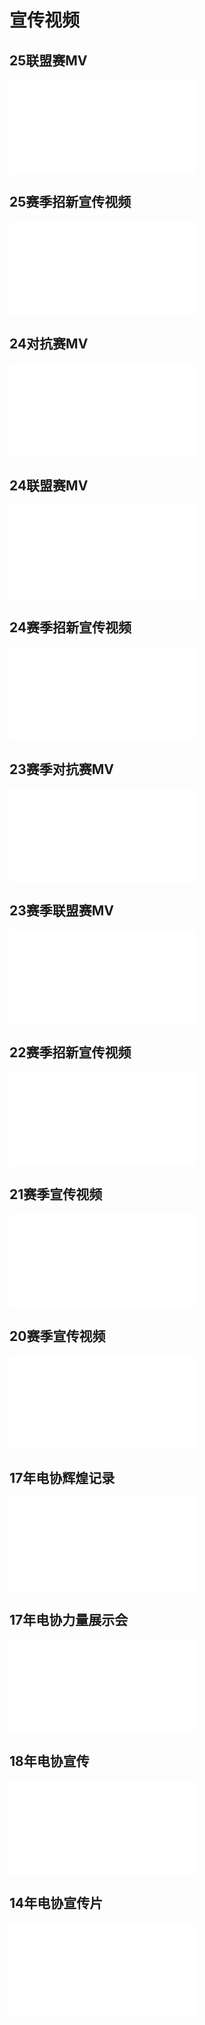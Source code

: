 # 宣传视频
## 25联盟赛MV
<iframe src="//player.bilibili.com/player.html?isOutside=true&aid=114421351318893&bvid=BV1XUGmzMEsC&cid=29693184529&p=1&autoplay=0" scrolling="no" border="0" frameborder="no" framespacing="0" allowfullscreen="true"></iframe>

## 25赛季招新宣传视频
<iframe src="//player.bilibili.com/player.html?isOutside=true&aid=113264394571533&bvid=BV1VZ1kYPErQ&cid=26180062738&p=1&autoplay=0" scrolling="no" border="0" frameborder="no" framespacing="0" allowfullscreen="true"></iframe>

## 24对抗赛MV
<iframe src="//player.bilibili.com/player.html?isOutside=true&aid=1355629603&bvid=BV1Yz421b7rM&cid=1579358944&p=1&autoplay=0" scrolling="no" border="0" frameborder="no" framespacing="0" allowfullscreen="true"></iframe>

## 24联盟赛MV
<iframe src="//player.bilibili.com/player.html?isOutside=true&aid=1953389486&bvid=BV1qC41137PB&cid=1513424507&p=1&autoplay=0" scrolling="no" border="0" frameborder="no" framespacing="0" allowfullscreen="true"></iframe>

## 24赛季招新宣传视频
<iframe src="//player.bilibili.com/player.html?isOutside=true&aid=275279765&bvid=BV1zF411r7AM&cid=1247688972&p=1&autoplay=0" scrolling="no" border="0" frameborder="no" framespacing="0" allowfullscreen="true"></iframe>

## 23赛季对抗赛MV
<iframe src="//player.bilibili.com/player.html?isOutside=true&aid=572284818&bvid=BV1Pz4y1e79u&cid=1164440245&p=1&autoplay=0" scrolling="no" border="0" frameborder="no" framespacing="0" allowfullscreen="true"></iframe>

## 23赛季联盟赛MV
<iframe src="//player.bilibili.com/player.html?isOutside=true&aid=996314950&bvid=BV18s4y1z7vN&cid=1135752122&p=1&autoplay=0" scrolling="no" border="0" frameborder="no" framespacing="0" allowfullscreen="true"></iframe>

## 22赛季招新宣传视频
<iframe src="//player.bilibili.com/player.html?isOutside=true&aid=764475133&bvid=BV1Er4y1Q77n&cid=450234094&p=1&autoplay=0" scrolling="no" border="0" frameborder="no" framespacing="0" allowfullscreen="true"></iframe>

## 21赛季宣传视频
<iframe src="//player.bilibili.com/player.html?isOutside=true&aid=114386706369508&bvid=BV1TTLtzjE8e&cid=29567944614&p=1&autoplay=0" scrolling="no" border="0" frameborder="no" framespacing="0" allowfullscreen="true"></iframe>

## 20赛季宣传视频
<iframe src="//player.bilibili.com/player.html?isOutside=true&aid=114386706436041&bvid=BV14TLtzjE6P&cid=29568010543&p=1&autoplay=0" scrolling="no" border="0" frameborder="no" framespacing="0" allowfullscreen="true"></iframe>

## 17年电协辉煌记录
<iframe src="//player.bilibili.com/player.html?isOutside=true&aid=114386706370520&bvid=BV1TTLtzjEgX&cid=29567945899&p=1&autoplay=0" scrolling="no" border="0" frameborder="no" framespacing="0" allowfullscreen="true"></iframe>

## 17年电协力量展示会
<iframe src="//player.bilibili.com/player.html?isOutside=true&aid=114386706366699&bvid=BV1TTLtzjEXp&cid=29568008814&p=1&autoplay=0" scrolling="no" border="0" frameborder="no" framespacing="0" allowfullscreen="true"></iframe>

## 18年电协宣传
<iframe src="//player.bilibili.com/player.html?isOutside=true&aid=114386723145249&bvid=BV13fL4zQEpE&cid=29568010578&p=1&autoplay=0" scrolling="no" border="0" frameborder="no" framespacing="0" allowfullscreen="true"></iframe>

## 14年电协宣传片
<iframe src="//player.bilibili.com/player.html?isOutside=true&aid=114386706370545&bvid=BV1TTLtzjE3Y&cid=29568008863&p=1&autoplay=0" scrolling="no" border="0" frameborder="no" framespacing="0" allowfullscreen="true"></iframe>